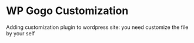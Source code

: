 WP Gogo Customization
==============================

Adding customization plugin to wordpress site: you need customize the file by your self
